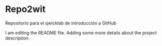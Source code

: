 # Repo2wit

Repositorio para el qwicklab de introducción a GitHub

I am editing the README file. Adding some more details about the project description.
